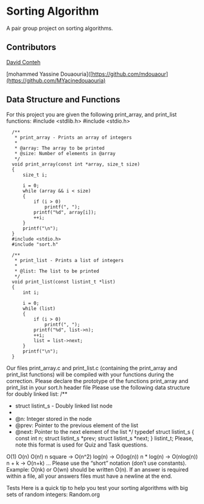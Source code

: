 # Sorting Algorithm
A pair group project on sorting algorithms.

## Contributors
[David Conteh](https://github.com/davidddeveloper)

[mohammed Yassine Douaouria]([https://github.com/mdouaour](https://github.com/MYacinedouaouria)


## Data Structure and Functions
For this project you are given the following print_array, and print_list functions:
#include <stdlib.h>
#include <stdio.h>

      /**
       * print_array - Prints an array of integers
       *
       * @array: The array to be printed
       * @size: Number of elements in @array
       */
      void print_array(const int *array, size_t size)
      {
          size_t i;
      
          i = 0;
          while (array && i < size)
          {
              if (i > 0)
                  printf(", ");
              printf("%d", array[i]);
              ++i;
          }
          printf("\n");
      }
      #include <stdio.h>
      #include "sort.h"

      /**
       * print_list - Prints a list of integers
       *
       * @list: The list to be printed
       */
      void print_list(const listint_t *list)
      {
          int i;
      
          i = 0;
          while (list)
          {
              if (i > 0)
                  printf(", ");
              printf("%d", list->n);
              ++i;
              list = list->next;
          }
          printf("\n");
      }
Our files print_array.c and print_list.c (containing the print_array and print_list functions) will be compiled with your functions during the correction.
Please declare the prototype of the functions print_array and print_list in your sort.h header file
Please use the following data structure for doubly linked list:
/**
 * struct listint_s - Doubly linked list node
 *
 * @n: Integer stored in the node
 * @prev: Pointer to the previous element of the list
 * @next: Pointer to the next element of the list
 */
typedef struct listint_s
{
    const int n;
    struct listint_s *prev;
    struct listint_s *next;
} listint_t;
Please, note this format is used for Quiz and Task questions.

O(1)
O(n)
O(n!)
n square -> O(n^2)
log(n) -> O(log(n))
n * log(n) -> O(nlog(n))
n + k -> O(n+k)
…
Please use the “short” notation (don’t use constants). Example: O(nk) or O(wn) should be written O(n). If an answer is required within a file, all your answers files must have a newline at the end.

Tests
Here is a quick tip to help you test your sorting algorithms with big sets of random integers: Random.org
